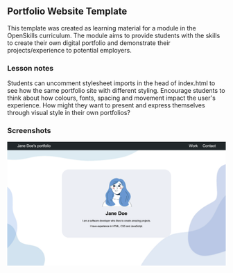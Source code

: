 ## Portfolio Website Template

This template was created as learning material for a module in the OpenSkills curriculum. The module aims to provide students with the skills to create their own digital portfolio and demonstrate their projects/experience to potential employers. 

### Lesson notes

Students can uncomment stylesheet imports in the head of index.html to see how the same portfolio site with different styling. Encourage students to think about how colours, fonts, spacing and movement impact the user's experience. How might they want to present and express themselves through visual style in their own portfolios? 

### Screenshots

<div align="center">
  <img src="https://github.com/annamaggg/portfolio-template/blob/main/images/s1.png" width="861" alt="img"/>
</div>
